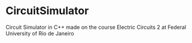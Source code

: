 # CircuitSimulator
Circuit Simulator in C++ made on the course Electric Circuits 2 at Federal University of Rio de Janeiro 
